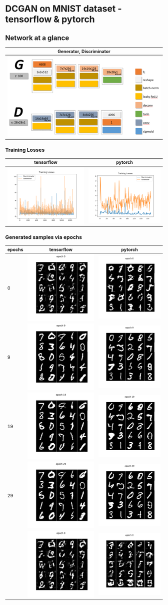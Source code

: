 # DCGAN on MNIST dataset - tensorflow & pytorch

## Network at a glance

| **Generator**, **Discriminator** |
| --- |
| ![N](./assets/network_structure.png) |

### Training Losses

| tensorflow | pytorch |
| --- | --- |
| ![](./assets/losses_tf.png) | ![](./assets/losses_pytorch.png) |

### Generated samples via epochs

| epochs | tensorflow | pytorch |
| --- | --- | --- |
| 0 | ![](./assets/epoch_0_tf.png) | ![](./assets/epoch_0_pytorch.png) |
| 9 | ![](./assets/epoch_9_tf.png) | ![](./assets/epoch_9_pytorch.png) |
| 19 | ![](./assets/epoch_19_tf.png) | ![](./assets/epoch_19_pytorch.png) |
| 29 | ![](./assets/epoch_29_tf.png) | ![](./assets/epoch_29_pytorch.png) |
|  | ![](./assets/by_epochs_tf.gif) | ![](./assets/by_epochs_pytorch.gif) |
